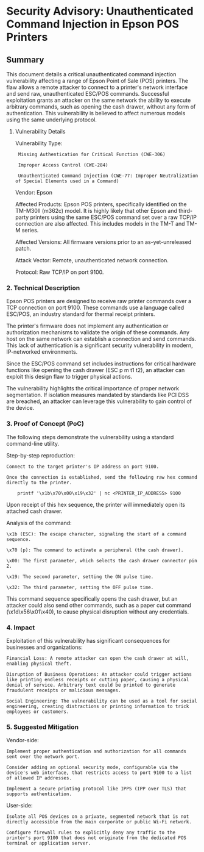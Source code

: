 # Security Advisory: Unauthenticated Command Injection in Epson POS Printers
## Summary

This document details a critical unauthenticated command injection vulnerability affecting a range of Epson Point of Sale (POS) printers. The flaw allows a remote attacker to connect to a printer's network interface and send raw, unauthenticated ESC/POS commands. Successful exploitation grants an attacker on the same network the ability to execute arbitrary commands, such as opening the cash drawer, without any form of authentication. This vulnerability is believed to affect numerous models using the same underlying protocol.
1. Vulnerability Details

    Vulnerability Type:

        Missing Authentication for Critical Function (CWE-306)

        Improper Access Control (CWE-284)

        Unauthenticated Command Injection (CWE-77: Improper Neutralization of Special Elements used in a Command)

    Vendor: Epson

    Affected Products: Epson POS printers, specifically identified on the TM-M30II (m362c) model. It is highly likely that other Epson and third-party printers using the same ESC/POS command set over a raw TCP/IP connection are also affected. This includes models in the TM-T and TM-M series.

    Affected Versions: All firmware versions prior to an as-yet-unreleased patch.

    Attack Vector: Remote, unauthenticated network connection.

    Protocol: Raw TCP/IP on port 9100.

### 2. Technical Description

Epson POS printers are designed to receive raw printer commands over a TCP connection on port 9100. These commands use a language called ESC/POS, an industry standard for thermal receipt printers.

The printer's firmware does not implement any authentication or authorization mechanisms to validate the origin of these commands. Any host on the same network can establish a connection and send commands. This lack of authentication is a significant security vulnerability in modern, IP-networked environments.

Since the ESC/POS command set includes instructions for critical hardware functions like opening the cash drawer (ESC p m t1 t2), an attacker can exploit this design flaw to trigger physical actions.

The vulnerability highlights the critical importance of proper network segmentation. If isolation measures mandated by standards like PCI DSS are breached, an attacker can leverage this vulnerability to gain control of the device.

### 3. Proof of Concept (PoC)

The following steps demonstrate the vulnerability using a standard command-line utility.

Step-by-step reproduction:

    Connect to the target printer's IP address on port 9100.

    Once the connection is established, send the following raw hex command directly to the printer.

```
    printf '\x1b\x70\x00\x19\x32' | nc <PRINTER_IP_ADDRESS> 9100
```

Upon receipt of this hex sequence, the printer will immediately open its attached cash drawer.

Analysis of the command:

    \x1b (ESC): The escape character, signaling the start of a command sequence.

    \x70 (p): The command to activate a peripheral (the cash drawer).

    \x00: The first parameter, which selects the cash drawer connector pin 2.

    \x19: The second parameter, setting the ON pulse time.

    \x32: The third parameter, setting the OFF pulse time.

This command sequence specifically opens the cash drawer, but an attacker could also send other commands, such as a paper cut command (\x1d\x56\x01\x40), to cause physical disruption without any credentials.

### 4. Impact

Exploitation of this vulnerability has significant consequences for businesses and organizations:

    Financial Loss: A remote attacker can open the cash drawer at will, enabling physical theft.

    Disruption of Business Operations: An attacker could trigger actions like printing endless receipts or cutting paper, causing a physical denial of service. Arbitrary text could be printed to generate fraudulent receipts or malicious messages.

    Social Engineering: The vulnerability can be used as a tool for social engineering, creating distractions or printing information to trick employees or customers.

### 5. Suggested Mitigation

Vendor-side:

    Implement proper authentication and authorization for all commands sent over the network port.

    Consider adding an optional security mode, configurable via the device's web interface, that restricts access to port 9100 to a list of allowed IP addresses.

    Implement a secure printing protocol like IPPS (IPP over TLS) that supports authentication.

User-side:

    Isolate all POS devices on a private, segmented network that is not directly accessible from the main corporate or public Wi-Fi network.

    Configure firewall rules to explicitly deny any traffic to the printer's port 9100 that does not originate from the dedicated POS terminal or application server.
